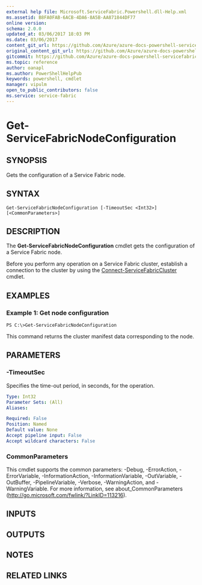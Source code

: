 ```yaml
---
external help file: Microsoft.ServiceFabric.Powershell.dll-Help.xml
ms.assetid: B8FA0FAB-6ACB-4DA6-8A5B-AA871844DF77
online version:
schema: 2.0.0
updated_at: 03/06/2017 18:03 PM
ms.date: 03/06/2017
content_git_url: https://github.com/Azure/azure-docs-powershell-servicefabric/blob/master/Service-Fabric-cmdlets/ServiceFabric/vlatest/Get-ServiceFabricNodeConfiguration.md
original_content_git_url: https://github.com/Azure/azure-docs-powershell-servicefabric/blob/master/Service-Fabric-cmdlets/ServiceFabric/vlatest/Get-ServiceFabricNodeConfiguration.md
gitcommit: https://github.com/Azure/azure-docs-powershell-servicefabric/blob/ffcf8444837861c6001f2d5cae123000f4dd6044
ms.topic: reference
author: oanapl
ms.author: PowerShellHelpPub
keywords: powershell, cmdlet
manager: vipulm
open_to_public_contributors: false
ms.service: service-fabric
---
```


# Get-ServiceFabricNodeConfiguration

## SYNOPSIS
Gets the configuration of a Service Fabric node.

## SYNTAX

```
Get-ServiceFabricNodeConfiguration [-TimeoutSec <Int32>] [<CommonParameters>]
```

## DESCRIPTION
The **Get-ServiceFabricNodeConfiguration** cmdlet gets the configuration of a Service Fabric node.

Before you perform any operation on a Service Fabric cluster, establish a connection to the cluster by using the [Connect-ServiceFabricCluster](./Connect-ServiceFabricCluster.md) cmdlet.

## EXAMPLES

### Example 1: Get node configuration
```
PS C:\>Get-ServiceFabricNodeConfiguration
```

This command returns the cluster manifest data corresponding to the node.

## PARAMETERS

### -TimeoutSec
Specifies the time-out period, in seconds, for the operation.

```yaml
Type: Int32
Parameter Sets: (All)
Aliases: 

Required: False
Position: Named
Default value: None
Accept pipeline input: False
Accept wildcard characters: False
```

### CommonParameters
This cmdlet supports the common parameters: -Debug, -ErrorAction, -ErrorVariable, -InformationAction, -InformationVariable, -OutVariable, -OutBuffer, -PipelineVariable, -Verbose, -WarningAction, and -WarningVariable. For more information, see about_CommonParameters (http://go.microsoft.com/fwlink/?LinkID=113216).

## INPUTS

## OUTPUTS

## NOTES

## RELATED LINKS

